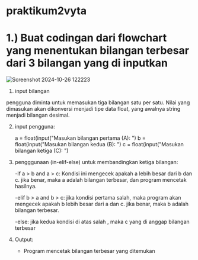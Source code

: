 # praktikum2vyta
# 1.) Buat codingan dari flowchart yang menentukan bilangan terbesar dari 3 bilangan yang di inputkan
![Screenshot 2024-10-26 122223](https://github.com/user-attachments/assets/4b460ad0-908a-47d6-be3b-34154c45121e)

1. input bilangan

pengguna diminta untuk memasukan tiga bilangan satu per satu. Nilai yang dimasukan akan dikonversi menjadi tipe data float, yang awalnya string menjadi bilangan desimal.

2. input pengguna:

   a = float(input("Masukan bilangan pertama (A): ")
   b = float(input("Masukan bilangan kedua (B): ")
   c = float(input("Masukan bilangan ketiga (C): ")
   
3. pengggunaan (in-elif-else) untuk membandingkan ketiga bilangan:

   -if a > b and a > c: Kondisi ini mengecek apakah a lebih besar dari b dan c. jika benar, maka a adalah bilangan terbesar, dan program mencetak hasilnya.

   -elif b > a and b > c: jika kondisi pertama salah, maka program akan mengecek apakah b lebih besar dari a dan c. jika benar, maka b adalah bilangan terbesar.

   -else: jika kedua kondisi di atas salah , maka c yang di anggap bilangan terbesar

4. Output:

    - Program mencetak bilangan terbesar yang ditemukan


   
   

   
